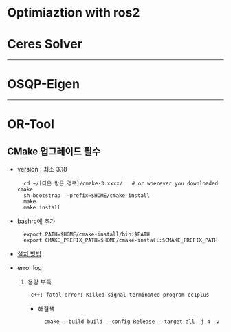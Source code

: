 # Optimiaztion with ros2

# Ceres Solver


----
# OSQP-Eigen


----
# OR-Tool

## CMake 업그레이드 필수 
- version : 최소 3.18

        cd ~/[다운 받은 경로]/cmake-3.xxxx/   # or wherever you downloaded cmake
        sh bootstrap --prefix=$HOME/cmake-install
        make 
        make install

- bashrc에 추가

        export PATH=$HOME/cmake-install/bin:$PATH
        export CMAKE_PREFIX_PATH=$HOME/cmake-install:$CMAKE_PREFIX_PATH

- [설치 방법](https://developers.google.com/optimization/install/cpp/source_linux)

- error log
    1. 용량 부족

            c++: fatal error: Killed signal terminated program cc1plus

        - 해결책
                
                cmake --build build --config Release --target all -j 4 -v